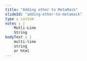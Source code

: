 ```yaml
--- 
title: "Adding ether to MetaMask"
slideId: "adding-ether-to-metamask"
type : custom     
notes : |
    Mutli-Line 
    String
bodyText : |
    multi-line
    string
    or html
---
```

